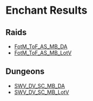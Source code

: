 # Enchant Results

## Raids
- [FotM_ToF_AS_MB_DA](Results_DA.md)
- [FotM_ToF_AS_MB_LotV](Results_LotV.md)

## Dungeons
- [SWV_DV_SC_MB_DA](Results_Dungeons_DA.md)
- [SWV_DV_SC_MB_LotV](Results_Dungeons_LotV.md)
